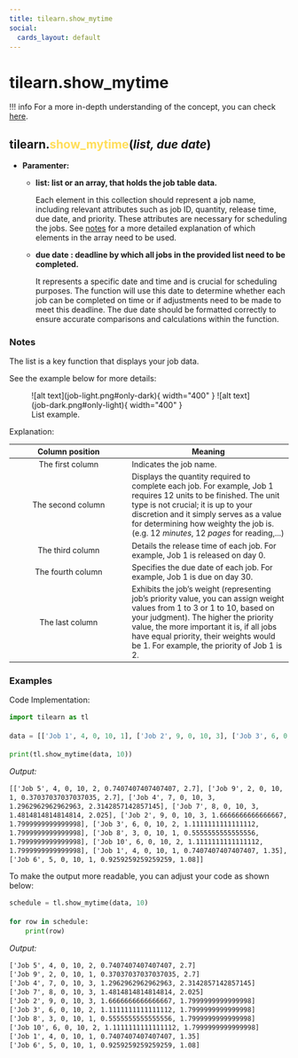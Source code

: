 ```yaml
---
title: tilearn.show_mytime
social:
  cards_layout: default
---
```

# tilearn.show_mytime

!!! info
    For a more in-depth understanding of the concept, you can check [here](../../user-guide/single-machine/completion/index.md#the-total-weighted-completion-time--show_mytime).

## tilearn.<span style="color:#ffde59;">show_mytime</span>(*list, due date*)

- **Paramenter:**

    - **list: list or an array, that holds the job table data.**

        Each element in this collection should represent a job name, including relevant attributes such as job ID, quantity, release time, due date, and priority. These attributes are necessary for scheduling the jobs. See [notes](#notes) for a more detailed explanation of which elements in the array need to be used.

    - **due date : deadline by which all jobs in the provided list need to be completed.**
      
        It represents a specific date and time and is crucial for scheduling purposes. The function will use this date to determine whether each job can be completed on time or if adjustments need to be made to meet this deadline. The due date should be formatted correctly to ensure accurate comparisons and calculations within the function.

### Notes

The list is a key function that displays your job data.

See the example below for more details:

<figure markdown="span">
  ![alt text](job-light.png#only-dark){ width="400" }
  ![alt text](job-dark.png#only-light){ width="400" }
  <figcaption>List example.</figcaption>
</figure>

Explanation:

<table>
  <thead>
    <tr>
      <th style="width: 200px; text-align: center;">Column position</th>
      <th>Meaning</th>
    </tr>
  </thead>
  <tbody>
    <tr>
      <td style="text-align: center;">The first column</td>
      <td>Indicates the job name.</td>
    </tr>
    <tr>
      <td style="text-align: center;">The second column</td>
      <td>Displays the quantity required to complete each job. For example, Job 1 requires 12 units to be finished. The unit type is not crucial; it is up to your discretion and it simply serves as a value for determining how weighty the job is. (e.g. 12 <em>minutes</em>, 12 <em>pages</em> for reading,...)</td>
    </tr>
    <tr>
      <td style="text-align: center;">The third column</td>
      <td>Details the release time of each job. For example, Job 1 is released on day 0.</td>
    </tr>
    <tr>
      <td style="text-align: center;">The fourth column</td>
      <td>Specifies the due date of each job. For example, Job 1 is due on day 30.</td>
    </tr>
    <tr>
      <td style="text-align: center;">The last column</td>
      <td>Exhibits the job’s weight (representing job’s priority value, you can assign weight values from 1 to 3 or 1 to 10, based on your judgment). The higher the priority value, the more important it is, if all jobs have equal priority, their weights would be 1. For example, the priority of Job 1 is 2.</td>
    </tr>
  </tbody>
</table>

### Examples
Code Implementation:

```py
import tilearn as tl

data = [['Job 1', 4, 0, 10, 1], ['Job 2', 9, 0, 10, 3], ['Job 3', 6, 0, 10, 2], ['Job 4', 7, 0, 10, 3], ['Job 5', 4, 0, 10, 2], ['Job 6', 5, 0, 10, 1], ['Job 7', 8, 0, 10, 3], ['Job 8', 3, 0, 10, 1], ['Job 9', 2, 0, 10, 1], ['Job 10', 6, 0, 10, 2]]

print(tl.show_mytime(data, 10))
```
*Output:*
```output
[['Job 5', 4, 0, 10, 2, 0.7407407407407407, 2.7], ['Job 9', 2, 0, 10, 1, 0.37037037037037035, 2.7], ['Job 4', 7, 0, 10, 3, 1.2962962962962963, 2.3142857142857145], ['Job 7', 8, 0, 10, 3, 1.4814814814814814, 2.025], ['Job 2', 9, 0, 10, 3, 1.6666666666666667, 1.7999999999999998], ['Job 3', 6, 0, 10, 2, 1.1111111111111112, 1.7999999999999998], ['Job 8', 3, 0, 10, 1, 0.5555555555555556, 1.7999999999999998], ['Job 10', 6, 0, 10, 2, 1.1111111111111112, 1.7999999999999998], ['Job 1', 4, 0, 10, 1, 0.7407407407407407, 1.35], ['Job 6', 5, 0, 10, 1, 0.9259259259259259, 1.08]]
```

To make the output more readable, you can adjust your code as shown below:

```py
schedule = tl.show_mytime(data, 10)

for row in schedule:
    print(row)
```
*Output:*
```output
['Job 5', 4, 0, 10, 2, 0.7407407407407407, 2.7]
['Job 9', 2, 0, 10, 1, 0.37037037037037035, 2.7]
['Job 4', 7, 0, 10, 3, 1.2962962962962963, 2.3142857142857145]
['Job 7', 8, 0, 10, 3, 1.4814814814814814, 2.025]
['Job 2', 9, 0, 10, 3, 1.6666666666666667, 1.7999999999999998]
['Job 3', 6, 0, 10, 2, 1.1111111111111112, 1.7999999999999998]
['Job 8', 3, 0, 10, 1, 0.5555555555555556, 1.7999999999999998]
['Job 10', 6, 0, 10, 2, 1.1111111111111112, 1.7999999999999998]
['Job 1', 4, 0, 10, 1, 0.7407407407407407, 1.35]
['Job 6', 5, 0, 10, 1, 0.9259259259259259, 1.08]
```